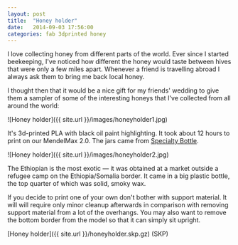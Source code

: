 ```yaml
---
layout: post
title:  "Honey holder"
date:   2014-09-03 17:56:00
categories: fab 3dprinted honey
---
```


I love collecting honey from different parts of the world. Ever since I started beekeeping, I've noticed how different the honey would taste between hives that were only a few miles apart. Whenever a friend is travelling abroad I always ask them to bring me back local honey.

I thought then that it would be a nice gift for my friends' wedding to give them a sampler of some of the interesting honeys that I've collected from all around the world:

![Honey holder]({{ site.url }}/images/honeyholder1.jpg)

It's 3d-printed PLA with black oil paint highlighting. It took about 12 hours to print on our MendelMax 2.0. The jars came from [Specialty Bottle](http://www.specialtybottle.com/).

![Honey holder]({{ site.url }}/images/honeyholder2.jpg)

The Ethiopian is the most exotic — it was obtained at a market outside a refugee camp on the Ethiopia/Somalia border. It came in a big plastic bottle, the top quarter of which was solid, smoky wax.

If you decide to print one of your own don't bother with support material. It will will require only minor cleanup afterwards in comparison with removing support material from a lot of the overhangs. You may also want to remove the bottom border from the model so that it can simply sit upright.

[Honey holder]({{ site.url }}/honeyholder.skp.gz) (SKP)
